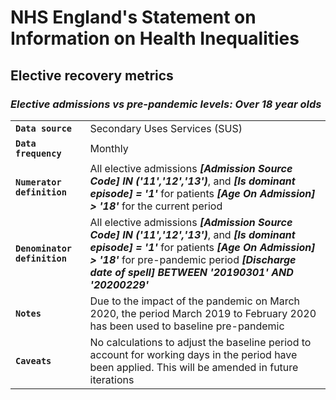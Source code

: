# NHS England's Statement on Information on Health Inequalities
## Elective recovery metrics
### _Elective admissions vs pre-pandemic levels: Over 18 year olds_

|||
| ------ | ------ |
| **`Data source`** | Secondary Uses Services (SUS) |
| **`Data frequency`** | Monthly |
| **`Numerator definition`** | All elective admissions **_[Admission Source Code] IN ('11','12','13')_**, and **_[Is dominant episode] = '1'_** for patients **_[Age On Admission] > '18'_** for the current period |
| **`Denominator definition`** | All elective admissions **_[Admission Source Code] IN ('11','12','13')_**, and **_[Is dominant episode] = '1'_** for patients **_[Age On Admission] > '18'_** for pre-pandemic period **_[Discharge date of spell] BETWEEN '20190301' AND '20200229'_** |
| **`Notes`** | Due to the impact of the pandemic on March 2020, the period March 2019 to February 2020 has been used to baseline pre-pandemic |
| **`Caveats`** | No calculations to adjust the baseline period to account for working days in the period have been applied. This will be amended in future iterations |

